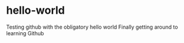 hello-world
===========

Testing github with the obligatory hello world
Finally getting around to learning Github
